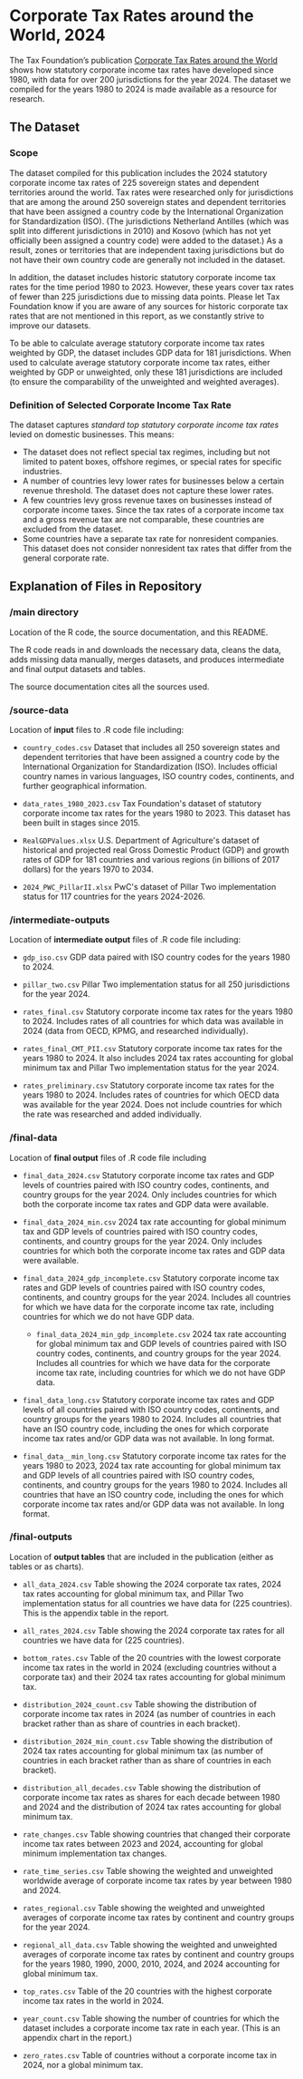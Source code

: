# Corporate Tax Rates around the World, 2024

The Tax Foundation’s publication [Corporate Tax Rates around the World](https://taxfoundation.org/publications/corporate-tax-rates-around-the-world/) shows how statutory corporate income tax rates have developed since 1980, with data for over 200 jurisdictions for the year 2024. The dataset we compiled for the years 1980 to 2024 is made available as a resource for research.

## The Dataset

### Scope
The dataset compiled for this publication includes the 2024 statutory corporate income tax rates of 225 sovereign states and dependent territories around the world. Tax rates were researched only for jurisdictions that are among the around 250 sovereign states and dependent territories that have been assigned a country code by the International Organization for Standardization (ISO). (The jurisdictions Netherland Antilles (which was split into different jurisdictions in 2010) and Kosovo (which has not yet officially been assigned a country code) were added to the dataset.) As a result, zones or territories that are independent taxing jurisdictions but do not have their own country code are generally not included in the dataset.

In addition, the dataset includes historic statutory corporate income tax rates for the time period 1980 to 2023. However, these years cover tax rates of fewer than 225 jurisdictions due to missing data points. Please let Tax Foundation know if you are aware of any sources for historic corporate tax rates that are not mentioned in this report, as we constantly strive to improve our datasets.

To be able to calculate average statutory corporate income tax rates weighted by GDP, the dataset includes GDP data for 181 jurisdictions. When used to calculate average statutory corporate income tax rates, either weighted by GDP or unweighted, only these 181 jurisdictions are included (to ensure the comparability of the unweighted and weighted averages).


### Definition of Selected Corporate Income Tax Rate
The dataset captures *standard top statutory corporate income tax rates* levied on domestic businesses. This means:
- The dataset does not reflect special tax regimes, including but not limited to patent boxes, offshore regimes, or special rates for specific industries. 
- A number of countries levy lower rates for businesses below a certain revenue threshold. The dataset does not capture these lower rates.
- A few countries levy gross revenue taxes on businesses instead of corporate income taxes. Since the tax rates of a corporate income tax and a gross revenue tax are not comparable, these countries are excluded from the dataset.
- Some countries have a separate tax rate for nonresident companies. This dataset does not consider nonresident tax rates that differ from the general corporate rate.


## Explanation of Files in Repository

### /main directory

Location of the R code, the source documentation, and this README.

The R code reads in and downloads the necessary data, cleans the data, adds missing data manually, merges datasets, and produces intermediate and final output datasets and tables.

The source documentation cites all the sources used.

### /source-data

Location of **input** files to .R code file including:

- `country_codes.csv` Dataset that includes all 250 sovereign states and dependent territories that have been assigned a country code by the International Organization for Standardization (ISO). Includes official country names in various languages, ISO country codes, continents, and further geographical information.

- `data_rates_1980_2023.csv` Tax Foundation's dataset of statutory corporate income tax rates for the years 1980 to 2023. This dataset has been built in stages since 2015.

- `RealGDPValues.xlsx` U.S. Department of Agriculture's dataset of historical and projected real Gross Domestic Product (GDP) and growth rates of GDP for 181 countries and various regions (in billions of 2017 dollars) for the years 1970 to 2034.

- `2024_PWC_PillarII.xlsx` PwC's dataset of Pillar Two implementation status for 117 countries for the years 2024-2026.

### /intermediate-outputs

Location of **intermediate output** files of .R code file including:

- `gdp_iso.csv` GDP data paired with ISO country codes for the years 1980 to 2024.
  
- `pillar_two.csv` Pillar Two implementation status for all 250 jurisdictions for the year 2024.

- `rates_final.csv` Statutory corporate income tax rates for the years 1980 to 2024. Includes rates of all countries for which data was available in 2024 (data from OECD, KPMG, and researched individually).
  
- `rates_final_CMT_PII.csv` Statutory corporate income tax rates for the years 1980 to 2024. It also includes 2024 tax rates accounting for global minimum tax and Pillar Two implementation status for the year 2024.

- `rates_preliminary.csv` Statutory corporate income tax rates for the years 1980 to 2024. Includes rates of countries for which OECD data was available for the year 2024. Does not include countries for which the rate was researched and added individually.

### /final-data
Location of **final output** files of .R code file including

- `final_data_2024.csv` Statutory corporate income tax rates and GDP levels of countries paired with ISO country codes, continents, and country groups for the year 2024. Only includes countries for which both the corporate income tax rates and GDP data were available.

- `final_data_2024_min.csv` 2024 tax rate accounting for global minimum tax and GDP levels of countries paired with ISO country codes, continents, and country groups for the year 2024. Only includes countries for which both the corporate income tax rates and GDP data were available.
  
- `final_data_2024_gdp_incomplete.csv` Statutory corporate income tax rates and GDP levels of countries paired with ISO country codes, continents, and country groups for the year 2024. Includes all countries for which we have data for the corporate income tax rate, including countries for which we do not have GDP data.

  - `final_data_2024_min_gdp_incomplete.csv` 2024 tax rate accounting for global minimum tax and GDP levels of countries paired with ISO country codes, continents, and country groups for the year 2024. Includes all countries for which we have data for the corporate income tax rate, including countries for which we do not have GDP data.

- `final_data_long.csv` Statutory corporate income tax rates and GDP levels of all countries paired with ISO country codes, continents, and country groups for the years 1980 to 2024. Includes all countries that have an ISO country code, including the ones for which corporate income tax rates and/or GDP data was not available. In long format.
  
- `final_data__min_long.csv` Statutory corporate income tax rates for the years 1980 to 2023, 2024 tax rate accounting for global minimum tax and GDP levels of all countries paired with ISO country codes, continents, and country groups for the years 1980 to 2024. Includes all countries that have an ISO country code, including the ones for which corporate income tax rates and/or GDP data was not available. In long format.

### /final-outputs
Location of **output tables** that are included in the publication (either as tables or as charts).

- `all_data_2024.csv` Table showing the 2024 corporate tax rates, 2024 tax rates accounting for global minimum tax, and Pillar Two implementation status for all countries we have data for (225 countries). This is the appendix table in the report.

- `all_rates_2024.csv` Table showing the 2024 corporate tax rates for all countries we have data for (225 countries).

- `bottom_rates.csv` Table of the 20 countries with the lowest corporate income tax rates in the world in 2024 (excluding countries without a corporate tax) and their 2024 tax rates accounting for global minimum tax.

- `distribution_2024_count.csv` Table showing the distribution of corporate income tax rates in 2024 (as number of countries in each bracket rather than as share of countries in each bracket).
  
- `distribution_2024_min_count.csv` Table showing the distribution of 2024 tax rates accounting for global minimum tax (as number of countries in each bracket rather than as share of countries in each bracket).

- `distribution_all_decades.csv` Table showing the distribution of corporate income tax rates as shares for each decade between 1980 and 2024 and the distribution of 2024 tax rates accounting for global minimum tax.

- `rate_changes.csv` Table showing countries that changed their corporate income tax rates between 2023 and 2024, accounting for global minimum implementation tax changes.

- `rate_time_series.csv` Table showing the weighted and unweighted worldwide average of corporate income tax rates by year between 1980 and 2024.

- `rates_regional.csv` Table showing the weighted and unweighted averages of corporate income tax rates by continent and country groups for the year 2024.

- `regional_all_data.csv` Table showing the weighted and unweighted averages of corporate income tax rates by continent and country groups for the years 1980, 1990, 2000, 2010, 2024, and 2024 accounting for global minimum tax. 

- `top_rates.csv` Table of the 20 countries with the highest corporate income tax rates in the world in 2024.

- `year_count.csv` Table showing the number of countries for which the dataset includes a corporate income tax rate in each year. (This is an appendix chart in the report.)

- `zero_rates.csv` Table of countries without a corporate income tax in 2024, nor a global minimum tax.

